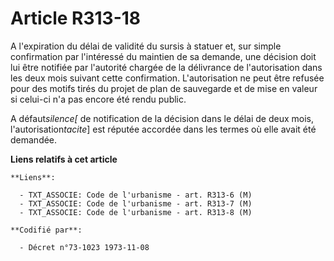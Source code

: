 # Article R313-18

A l'expiration du délai de validité du sursis à statuer et, sur simple confirmation par l'intéressé du maintien de sa
demande, une décision doit lui être notifiée par l'autorité chargée de la délivrance de l'autorisation dans les deux mois
suivant cette confirmation. L'autorisation ne peut être refusée pour des motifs tirés du projet de plan de sauvegarde et de
mise en valeur si celui-ci n'a pas encore été rendu public.

A défaut*silence[* de notification de la décision dans le délai de deux mois, l'autorisation*tacite*] est réputée accordée
dans les termes où elle avait été demandée.

**Liens relatifs à cet article**

	**Liens**:

	  - TXT_ASSOCIE: Code de l'urbanisme - art. R313-6 (M)
	  - TXT_ASSOCIE: Code de l'urbanisme - art. R313-7 (M)
	  - TXT_ASSOCIE: Code de l'urbanisme - art. R313-8 (M)

	**Codifié par**:

	  - Décret n°73-1023 1973-11-08
